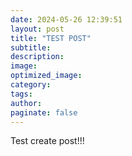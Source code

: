 ```yaml
---
date: 2024-05-26 12:39:51
layout: post
title: "TEST POST"
subtitle:
description:
image:
optimized_image:
category:
tags:
author:
paginate: false
---
```


Test create post!!!
